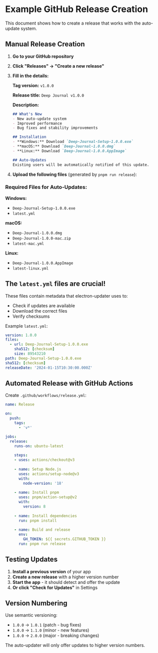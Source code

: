 # Example GitHub Release Creation

This document shows how to create a release that works with the auto-update system.

## Manual Release Creation

1. **Go to your GitHub repository**
2. **Click "Releases" → "Create a new release"**
3. **Fill in the details:**

   **Tag version:** `v1.0.0`
   
   **Release title:** `Deep Journal v1.0.0`
   
   **Description:**
   ```markdown
   ## What's New
   - New auto-update system
   - Improved performance
   - Bug fixes and stability improvements
   
   ## Installation
   - **Windows:** Download `Deep-Journal-Setup-1.0.0.exe`
   - **macOS:** Download `Deep-Journal-1.0.0.dmg`
   - **Linux:** Download `Deep-Journal-1.0.0.AppImage`
   
   ## Auto-Updates
   Existing users will be automatically notified of this update.
   ```

4. **Upload the following files** (generated by `pnpm run release`):

### Required Files for Auto-Updates:

**Windows:**
- `Deep-Journal-Setup-1.0.0.exe`
- `latest.yml`

**macOS:**
- `Deep-Journal-1.0.0.dmg`
- `Deep-Journal-1.0.0-mac.zip`
- `latest-mac.yml`

**Linux:**
- `Deep-Journal-1.0.0.AppImage`
- `latest-linux.yml`

## The `latest.yml` files are crucial!

These files contain metadata that electron-updater uses to:
- Check if updates are available
- Download the correct files
- Verify checksums

Example `latest.yml`:
```yaml
version: 1.0.0
files:
  - url: Deep-Journal-Setup-1.0.0.exe
    sha512: [checksum]
    size: 89543210
path: Deep-Journal-Setup-1.0.0.exe
sha512: [checksum]
releaseDate: '2024-01-15T10:30:00.000Z'
```

## Automated Release with GitHub Actions

Create `.github/workflows/release.yml`:

```yaml
name: Release

on:
  push:
    tags:
      - 'v*'

jobs:
  release:
    runs-on: ubuntu-latest
    
    steps:
    - uses: actions/checkout@v3
    
    - name: Setup Node.js
      uses: actions/setup-node@v3
      with:
        node-version: '18'
        
    - name: Install pnpm
      uses: pnpm/action-setup@v2
      with:
        version: 8
        
    - name: Install dependencies
      run: pnpm install
      
    - name: Build and release
      env:
        GH_TOKEN: ${{ secrets.GITHUB_TOKEN }}
      run: pnpm run release
```

## Testing Updates

1. **Install a previous version** of your app
2. **Create a new release** with a higher version number
3. **Start the app** - it should detect and offer the update
4. **Or click "Check for Updates"** in Settings

## Version Numbering

Use semantic versioning:
- `1.0.0` → `1.0.1` (patch - bug fixes)
- `1.0.0` → `1.1.0` (minor - new features)
- `1.0.0` → `2.0.0` (major - breaking changes)

The auto-updater will only offer updates to higher version numbers.
